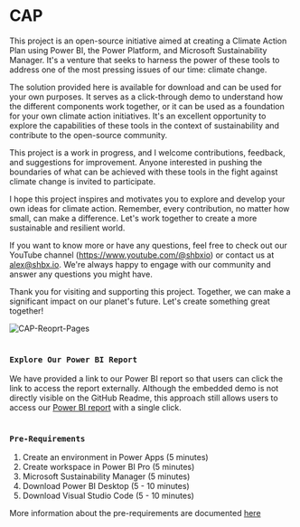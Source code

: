 # CAP
This project is an open-source initiative aimed at creating a Climate Action Plan using Power BI, the Power Platform, and Microsoft Sustainability Manager. It's a venture that seeks to harness the power of these tools to address one of the most pressing issues of our time: climate change.

The solution provided here is available for download and can be used for your own purposes. It serves as a click-through demo to understand how the different components work together, or it can be used as a foundation for your own climate action initiatives. It's an excellent opportunity to explore the capabilities of these tools in the context of sustainability and contribute to the open-source community.

This project is a work in progress, and I welcome contributions, feedback, and suggestions for improvement. Anyone interested in pushing the boundaries of what can be achieved with these tools in the fight against climate change is invited to participate.

I hope this project inspires and motivates you to explore and develop your own ideas for climate action. Remember, every contribution, no matter how small, can make a difference. Let's work together to create a more sustainable and resilient world.

If you want to know more or have any questions, feel free to check out our YouTube channel (https://www.youtube.com/@shbxio) or contact us at alex@shbx.io. We're always happy to engage with our community and answer any questions you might have.

Thank you for visiting and supporting this project. Together, we can make a significant impact on our planet's future. Let's create something great together!

![CAP-Reoprt-Pages](https://github.com/shbxio/CAP/assets/43991954/37f91758-3412-4114-be31-97a429f86c04)

# 

### **`Explore Our Power BI Report`**

We have provided a link to our Power BI report so that users can click the link to access the report externally. Although the embedded demo is not directly visible on the GitHub Readme, this approach still allows users to access our [Power BI report](https://app.powerbi.com/view?r=eyJrIjoiNWI0MGMyNDctYzVmNi00MDc2LTljNzgtZWRmNDczYjllODE4IiwidCI6ImFlNDg5ZThjLWVjYjktNDdlMi1hNGRlLWIxOWNlYzhkZGViNiIsImMiOjl9) with a single click.

# 

### **`Pre-Requirements`**

1. Create an environment in Power Apps (5 minutes)
2. Create workspace in Power BI Pro (5 minutes)
3. Microsoft Sustainability Manager (5 minutes)
4. Download Power BI Desktop (5 - 10 minutes)
5. Download Visual Studio Code (5 - 10 minutes)

More information about the pre-requirements are documented [here](https://github.com/shbxio/CAP/tree/main/Pre-Requirements)
